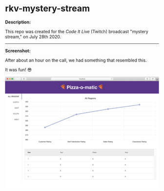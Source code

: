 # rkv-mystery-stream

**Description:**

This repo was created for the _Code It Live_ (Twitch) broadcast "mystery stream," on July 28th 2020.

---

**Screenshot:**

After about an hour on the call, we had something that resembled this.

It was fun! 😎

![screenshot](https://raw.githubusercontent.com/reaktivstudios/rkv-mystery-stream/master/design/screenshot.png)
